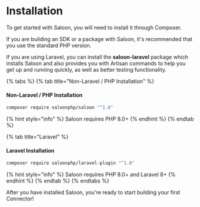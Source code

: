 # Installation

To get started with Saloon, you will need to install it through Composer.&#x20;

If you are building an SDK or a package with Saloon, it's recommended that you use the standard PHP version.

If you are using Laravel, you can install the **saloon-laravel** package which installs Saloon and also provides you with Artisan commands to help you get up and running quickly, as well as better testing functionality.

{% tabs %}
{% tab title="Non-Laravel / PHP Installation" %}
#### Non-Laravel / PHP Installation

```bash
composer require saloonphp/saloon "^1.0"
```

{% hint style="info" %}
Saloon requires PHP 8.0+
{% endhint %}
{% endtab %}

{% tab title="Laravel" %}
#### Laravel Installation

```bash
composer require saloonphp/laravel-plugin "^1.0"
```

{% hint style="info" %}
Saloon requires PHP 8.0+ and Laravel 8+
{% endhint %}
{% endtab %}
{% endtabs %}

After you have installed Saloon, you're ready to start building your first Connector!
